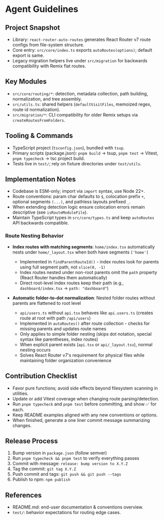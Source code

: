 # Agent Guidelines

## Project Snapshot

- Library: `react-router-auto-routes` generates React Router v7 route configs from file-system structure.
- Core entry: `src/core/index.ts` exports `autoRoutes(options)`; default export is same.
- Legacy migration helpers live under `src/migration` for backwards compatibility with Remix flat routes.

## Key Modules

- `src/core/routing/*`: detection, metadata collection, path building, normalization, and tree assembly.
- `src/utils.ts`: shared helpers (`defaultVisitFiles`, memoized regex, route id normalization).
- `src/migration/*`: CLI compatibility for older Remix setups via `createRoutesFromFolders`.

## Tooling & Commands

- TypeScript project (`tsconfig.json`), bundled with `tsup`.
- Primary scripts (package.json): `pnpm build` → tsup, `pnpm test` → Vitest, `pnpm typecheck` → tsc project build.
- Tests live in `test/`; rely on fixture directories under `test/utils`.

## Implementation Notes

- Codebase is ESM-only; import via `import` syntax, use Node 22+.
- Route conventions: param char defaults to `$`, colocation prefix `+`, optional segments `(...)`, and pathless layouts prefixed `_`.
- When extending detection logic ensure colocation errors remain descriptive (see `isRouteModuleFile`).
- Maintain TypeScript types in `src/core/types.ts` and keep `autoRoutes` API backwards compatible.

### Route Nesting Behavior

- **Index routes with matching segments**: `home/index.tsx` automatically nests under `home/_layout.tsx` when both have segments `['home']`
  - Implemented in `findParentRouteId()` - index routes look for parents using full segment path, not `slice(0, -1)`
  - Index routes nested under non-root parents omit the `path` property (React Router handles them automatically)
  - Direct root-level index routes keep their path (e.g., `dashboard/index.tsx` → `path: "dashboard"`)

- **Automatic folder-to-dot normalization**: Nested folder routes without parents are flattened to root level
  - `api/users.ts` without `api.tsx` behaves like `api.users.ts` (creates route at root with path `/api/users`)
  - Implemented in `autoRoutes()` after route collection - checks for missing parents and updates route names
  - Only applies to simple folder nesting (skips dot notation, special syntax like parentheses, index routes)
  - When explicit parent exists (`api.tsx` or `api/_layout.tsx`), normal nesting occurs
  - Solves React Router v7's requirement for physical files while maintaining folder organization convenience

## Contribution Checklist

- Favor pure functions; avoid side effects beyond filesystem scanning in utilities.
- Update or add Vitest coverage when changing route parsing/detection.
- Run `pnpm typecheck` and `pnpm test` before committing, and show ✅ for each.
- Keep README examples aligned with any new conventions or options.
- When finished, generate a one liner commit message summarizing changes.

## Release Process

1. Bump version in `package.json` (follow semver)
2. Run `pnpm typecheck && pnpm test` to verify everything passes
3. Commit with message: `release: bump version to X.Y.Z`
4. Tag the commit: `git tag X.Y.Z`
5. Push commit and tags: `git push && git push --tags`
6. Publish to npm: `npm publish`

## References

- README.md: end-user documentation & conventions overview.
- `test/`: behavior expectations for routing edge cases.

